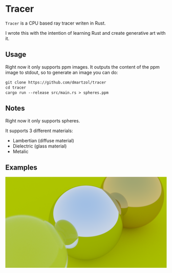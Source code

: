 # Tracer

`Tracer` is a CPU based ray tracer writen in Rust.

I wrote this with the intention of learning Rust and create generative art with it.

## Usage

Right now it only supports ppm images. It outputs the content of the ppm image to stdout, so to generate an image you can do:

```
git clone https://github.com/dmartzol/tracer
cd tracer
cargo run --release src/main.rs > spheres.ppm
```

## Notes

Right now it only supports spheres.

It supports 3 different materials:
  - Lambertian (diffuse material)
  - Dielectric (glass material)
  - Metalic

## Examples

![Example](https://github.com/dmartzol/tracer/blob/main/examples/spheres.png?raw=true)


